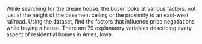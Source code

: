 While searching for the dream house, the buyer looks at various factors, not just at the height of the basement ceiling or the proximity to an east-west railroad. Using the dataset, find the factors that influence price negotiations while buying a house. There are 79 explanatory variables describing every aspect of residential homes in Ames, Iowa.
